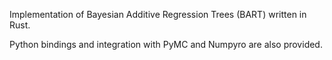 Implementation of Bayesian Additive Regression Trees (BART) written in Rust.

Python bindings and integration with PyMC and Numpyro are also provided.